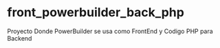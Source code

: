 # front_powerbuilder_back_php
Proyecto Donde PowerBuilder se usa como FrontEnd y Codigo PHP para Backend
